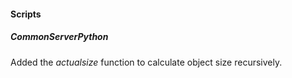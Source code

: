 
#### Scripts
##### CommonServerPython
Added the *actualsize* function to calculate object size recursively.
